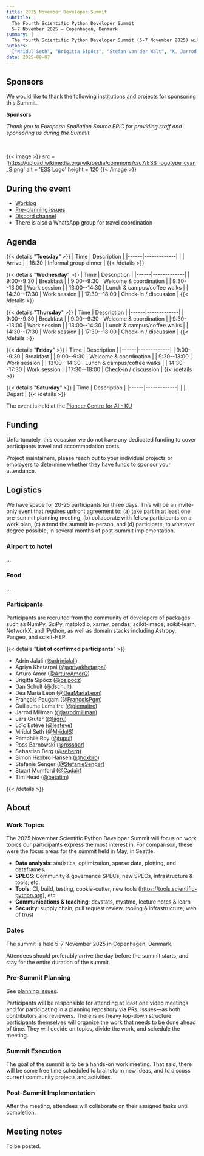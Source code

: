 ```yaml
---
title: 2025 November Developer Summit
subtitle: |
  The Fourth Scientific Python Developer Summit
  5-7 November 2025 – Copenhagen, Denmark
summary: |
  The fourth Scientific Python Developer Summit (5-7 November 2025) will be hosted in Copenhagen, Denmark. The summit will bring together participants, who will develop shared infrastructure for libraries in the Scientific Python ecosystem.
authors:
  ["Mridul Seth", "Brigitta Sipőcz", "Stéfan van der Walt", "K. Jarrod Millman"]
date: 2025-09-07
---
```


## Sponsors

We would like to thank the following institutions and projects for sponsoring this Summit.

**Sponsors**

_Thank you to European Spallation Source ERIC for providing staff and sponsoring us during the Summit._

<p>&nbsp;</p>

{{< image >}}
src = 'https://upload.wikimedia.org/wikipedia/commons/c/c7/ESS_logotype_cyan_S.png'
alt = 'ESS Logo'
height = 120
{{< /image >}}

## During the event

- [Worklog]()
- [Pre-planning issues](https://github.com/scientific-python/summit-2025-nov/issues/)
- [Discord channel]()
- There is also a WhatsApp group for travel coordination

## Agenda

<style type="text/css">
table {
  margin-left: 0 !important;
}
</style>

{{< details "**Tuesday**" >}}
| Time | Description |
|------|-------------|
| | Arrive |
| 18:30 | Informal group dinner |
{{< /details >}}

{{< details "**Wednesday**" >}}
| Time | Description |
|------|-------------|
| 9:00--9:30 | Breakfast |
| 9:00--9:30 | Welcome & coordination |
| 9:30--13:00 | Work session |
| 13:00--14:30 | Lunch & campus/coffee walks |
| 14:30--17:30 | Work session |
| 17:30--18:00 | Check-in / discussion |
{{< /details >}}

{{< details "**Thursday**" >}}
| Time | Description |
|------|-------------|
| 9:00--9:30 | Breakfast |
| 9:00--9:30 | Welcome & coordination |
| 9:30--13:00 | Work session |
| 13:00--14:30 | Lunch & campus/coffee walks |
| 14:30--17:30 | Work session |
| 17:30--18:00 | Check-in / discussion |
{{< /details >}}

{{< details "**Friday**" >}}
| Time | Description |
|------|-------------|
| 9:00--9:30 | Breakfast |
| 9:00--9:30 | Welcome & coordination |
| 9:30--13:00 | Work session |
| 13:00--14:30 | Lunch & campus/coffee walks |
| 14:30--17:30 | Work session |
| 17:30--18:00 | Check-in / discussion |
{{< /details >}}

{{< details "**Saturday**" >}}
| Time | Description |
|------|-------------|
| | Depart |
{{< /details >}}

</div>

The event is held at the [Pioneer Centre for AI - KU](https://maps.app.goo.gl/LzAeD6L2Hw1BV2gUA)

## Funding

Unfortunately, this occasion we do not have any dedicated funding to cover participants travel and accommodation costs.

Project maintainers, please reach out to your individual projects or employers to determine whether they have funds to sponsor your attendance.

## Logistics

We have space for 20-25 participants for three days.
This will be an invite-only event that requires upfront agreement to:
(a) take part in at least one pre-summit planning meeting,
(b) collaborate with fellow participants on a work plan,
(c) attend the summit in-person, and
(d) participate, to whatever degree possible, in several months of post-summit implementation.

### Airport to hotel

...

### Food

...

### Participants

Participants are recruited from the community of developers of packages
such as NumPy, SciPy, matplotlib, xarray, pandas, scikit-image, scikit-learn,
NetworkX, and IPython, as well as domain stacks including Astropy, Pangeo, and
scikit-HEP.

{{< details "**List of confirmed participants**" >}}

- Adrin Jalali ([@adrinjalali](https://github.com/adrinjalali))
- Agriya Khetarpal ([@agriyakhetarpal](https://github.com/agriyakhetarpal))
- Arturo Amor ([@ArturoAmorQ](https://github.com/ArturoAmorQ))
- Brigitta Sipőcz ([@bsipocz](https://github.com/bsipocz))
- Dan Schult ([@dschult](https://github.com/dschult))
- Dea María Léon ([@DeaMariaLeon](https://github.com/DeaMariaLeon))
- François Paugam ([@FrancoisPgm](https://github.com/FrancoisPgm))
- Guillaume Lemaitre ([@glemaitre](https://github.com/glemaitre))
- Jarrod Millman ([@jarrodmillman](https://github.com/jarrodmillman))
- Lars Grüter ([@lagru](https://github.com/lagru))
- Loïc Estève ([@lesteve](https://github.com/lesteve))
- Mridul Seth ([@MridulS](https://github.com/MridulS))
- Pamphile Roy ([@tupui](https://github.com/tupui))
- Ross Barnowski ([@rossbar](https://github.com/rossbar))
- Sebastian Berg ([@seberg](https://github.com/seberg))
- Simon Høxbro Hansen ([@hoxbro](https://github.com/hoxbro))
- Stefanie Senger ([@StefanieSenger](https://github.com/StefanieSenger))
- Stuart Mumford ([@Cadair](https://github.com/Cadair))
- Tim Head ([@betatim](https://github.com/betatim))

{{< /details >}}

## About

### Work Topics

The 2025 November Scientific Python Developer Summit will focus on work topics our participants express the most interest in. For comparison, these were the focus areas for the summit held in May, in Seattle:

- **Data analysis**: statistics, optimization, sparse data, plotting, and dataframes.
- **SPECS**: Community & governance SPECs, new SPECs, infrastructure & tools, etc.
- **Tools**: CI, build, testing, cookie-cutter, new tools (https://tools.scientific-python.org), etc.
- **Communications & teaching**: devstats, mystmd, lecture notes & learn
- **Security**: supply chain, pull request review, tooling & infrastructure, web of trust

### Dates

The summit is held 5-7 November 2025 in Copenhagen, Denmark.

Attendees should preferably arrive the day before the summit starts, and stay for the entire duration of the summit.

### Pre-Summit Planning

See [planning issues](https://github.com/scientific-python/summit-2025-nov/issues).

Participants will be responsible for attending at least one video meetings and for participating in a planning repository via PRs, issues—as both contributors and reviewers.
There is no heavy top-down structure: participants themselves will organize the work that needs to be done ahead of time.
They will decide on topics, divide the work, and schedule the meeting.

### Summit Execution

The goal of the summit is to be a hands-on work meeting.
That said, there will be some free time scheduled to brainstorm new ideas, and to discuss current community projects and activities.

### Post-Summit Implementation

After the meeting, attendees will collaborate on their assigned tasks until completion.

## Meeting notes

To be posted.

